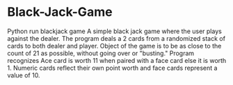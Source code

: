 # Black-Jack-Game
Python run blackjack game
A simple black jack game where the user plays against the dealer. The program deals a 2 cards from a 
randomized stack of cards to both dealer and player. Object of the game is to be as close to the count
of 21 as possible, without going over or "busting." Program recognizes Ace card is worth 11 when paired
with a face card else it is worth 1. Numeric cards reflect their own point worth and face cards represent
a value of 10. 
